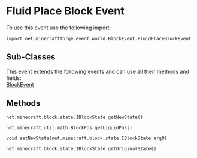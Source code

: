 # Fluid Place Block Event

To use this event use the following import:
```groovy:no-line-numbers
import net.minecraftforge.event.world.BlockEvent.FluidPlaceBlockEvent
```

## Sub-Classes
This event extends the following events and can use all their methods and fields: <br>
[BlockEvent](index.md)

## Methods
```groovy:no-line-numbers
net.minecraft.block.state.IBlockState getNewState()
```

```groovy:no-line-numbers
net.minecraft.util.math.BlockPos getLiquidPos()
```

```groovy:no-line-numbers
void setNewState(net.minecraft.block.state.IBlockState arg0)
```

```groovy:no-line-numbers
net.minecraft.block.state.IBlockState getOriginalState()
```
